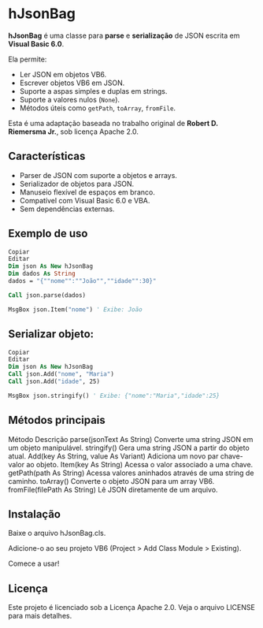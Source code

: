 # hJsonBag

**hJsonBag** é uma classe para **parse** e **serialização** de JSON escrita em **Visual Basic 6.0**.

Ela permite:
- Ler JSON em objetos VB6.
- Escrever objetos VB6 em JSON.
- Suporte a aspas simples e duplas em strings.
- Suporte a valores nulos (`None`).
- Métodos úteis como `getPath`, `toArray`, `fromFile`.

Esta é uma adaptação baseada no trabalho original de **Robert D. Riemersma Jr.**, sob licença Apache 2.0.

## Características

- Parser de JSON com suporte a objetos e arrays.
- Serializador de objetos para JSON.
- Manuseio flexível de espaços em branco.
- Compatível com Visual Basic 6.0 e VBA.
- Sem dependências externas.
 
## Exemplo de uso
```vb
Copiar
Editar
Dim json As New hJsonBag
Dim dados As String
dados = "{""nome"":""João"",""idade"":30}"

Call json.parse(dados)

MsgBox json.Item("nome") ' Exibe: João
```
## Serializar objeto:

```vb
Copiar
Editar
Dim json As New hJsonBag
Call json.Add("nome", "Maria")
Call json.Add("idade", 25)

MsgBox json.stringify() ' Exibe: {"nome":"Maria","idade":25}

```

## Métodos principais

Método	Descrição
parse(jsonText As String)	Converte uma string JSON em um objeto manipulável.
stringify()	Gera uma string JSON a partir do objeto atual.
Add(key As String, value As Variant)	Adiciona um novo par chave-valor ao objeto.
Item(key As String)	Acessa o valor associado a uma chave.
getPath(path As String)	Acessa valores aninhados através de uma string de caminho.
toArray()	Converte o objeto JSON para um array VB6.
fromFile(filePath As String)	Lê JSON diretamente de um arquivo.

## Instalação
Baixe o arquivo hJsonBag.cls.

Adicione-o ao seu projeto VB6 (Project > Add Class Module > Existing).

Comece a usar!

## Licença
Este projeto é licenciado sob a Licença Apache 2.0.
Veja o arquivo LICENSE para mais detalhes.
